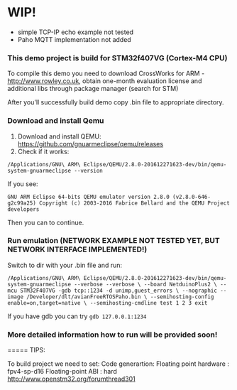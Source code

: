 # WIP!
- simple TCP-IP echo example not  tested
- Paho MQTT implementation not added

### This demo project is build for STM32f407VG (Cortex-M4 CPU)

To compile this demo you need to download CrossWorks for ARM - http://www.rowley.co.uk, obtain one-month evaluation
license and additional libs through package manager (search for STM)

After you'll successfully build demo copy .bin file to appropriate directory.

### Download and install Qemu

1. Download and install QEMU: https://github.com/gnuarmeclipse/qemu/releases
2. Check if it works:

`
/Applications/GNU\ ARM\ Eclipse/QEMU/2.8.0-201612271623-dev/bin/qemu-system-gnuarmeclipse --version
`

If you see:

`
GNU ARM Eclipse 64-bits QEMU emulator version 2.8.0 (v2.8.0-646-g2c99a25)
Copyright (c) 2003-2016 Fabrice Bellard and the QEMU Project developers
`

Then you can to continue.

### Run emulation (NETWORK EXAMPLE NOT TESTED YET, BUT NETWORK INTERFACE IMPLEMENTED!)

Switch to dir with your .bin file and run:

`
/Applications/GNU\ ARM\ Eclipse/QEMU/2.8.0-201612271623-dev/bin/qemu-system-gnuarmeclipse --verbose --verbose \
--board NetduinoPlus2 \
--mcu STM32F407VG -gdb tcp::1234 -d unimp,guest_errors \
--nographic --image /Developer/dlt/avianFreeRTOSPaho.bin \
--semihosting-config enable=on,target=native \
--semihosting-cmdline test 1 2 3 exit
`

If you have gdb you can try `gdb 127.0.0.1:1234`

### More detailed information how to run will be provided soon!

=====
TIPS:

To build project we need to set:
Code generartion:
Floating point hardware : fpv4-sp-d16
Floating-point ABI : hard
http://www.openstm32.org/forumthread301
